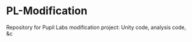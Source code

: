 # PL-Modification
Repository for Pupil Labs modification project: Unity code, analysis code, &amp;c
